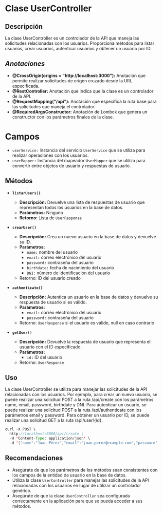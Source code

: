 # Clase UserController

## Descripción
La clase UserController es un controlador de la API que maneja las solicitudes relacionadas con los usuarios. Proporciona métodos para listar usuarios, crear usuarios, autenticar usuarios y obtener un usuario por ID.

## ***Anotaciones***

- **@CrossOrigin(origins = "http://localhost:3000"):** Anotación que permite realizar solicitudes de origen cruzado desde la URL especificada.
- **@RestController:** Anotación que indica que la clase es un controlador de la API.
- **@RequestMapping("/api"):** Anotación que especifica la ruta base para las solicitudes que maneja el controlador.
- **@RequiredArgsConstructor:** Anotación de Lombok que genera un constructor con los parámetros finales de la clase.

# Campos
- `userService:` Instancia del servicio `UserService` que se utiliza para realizar operaciones con los usuarios.
- `userMapper:` Instancia del mapeador `UserMapper` que se utiliza para convertir entre objetos de usuario y respuestas de usuario.

## Métodos

* **`listarUsers()`**
    - **Descripción:** Devuelve una lista de respuestas de usuario que representan todos los usuarios en la base de datos.
    - **Parámetros:** Ninguno
    - **Retorno:** Lista de `UserResponse`


* **`crearUser()`**
    - **Descripción:** Crea un nuevo usuario en la base de datos y devuelve su ID.
    - **Parámetros:**
      - `name:` nombre del usuario
      - `email:` correo electrónico del usuario
      - `password:` contraseña del usuario
      - `birthdate:` fecha de nacimiento del usuario
      - `DNI:` número de identificación del usuario
    - Retorno: ID del usuario creado
      

* **`authenticate()`**
    - **Descripción:** Autentica un usuario en la base de datos y devuelve su respuesta de usuario si es válido.
    - **Parámetros:**
      - `email:` correo electrónico del usuario
      - `password:` contraseña del usuario
    - Retorno: `UserResponse` si el usuario es válido, null en caso contrario
      

* **`getUser()`**
    - **Descripción:** Devuelve la respuesta de usuario que representa el usuario con el ID especificado.
    - **Parámetros:**
      - `id:` ID del usuario
    - Retorno: `UserResponse`

## Uso

La clase UserController se utiliza para manejar las solicitudes de la API relacionadas con los usuarios. Por ejemplo, para crear un nuevo usuario, se puede realizar una solicitud POST a la ruta /api/create con los parámetros name, email, password, birthdate y DNI. Para autenticar un usuario, se puede realizar una solicitud POST a la ruta /api/authenticate con los parámetros email y password. Para obtener un usuario por ID, se puede realizar una solicitud GET a la ruta /api/user/{id}.

```java
curl -X POST \
  http://localhost:8080/api/create \
  -H 'Content-Type: application/json' \
  -d '{"name":"Juan Pérez","email":"juan.perez@example.com","password":"password123","birthdate":"1990-01-01","DNI":"123456789"}'
```

## Recomendaciones

* Asegúrate de que los parámetros de los métodos sean consistentes con los campos de la entidad de usuario en la base de datos.
* Utiliza la clase `UserController` para manejar las solicitudes de la API relacionadas con los usuarios en lugar de utilizar un controlador genérico.
* Asegúrate de que la clase `UserController` sea configurada correctamente en la aplicación para que se pueda acceder a sus métodos.